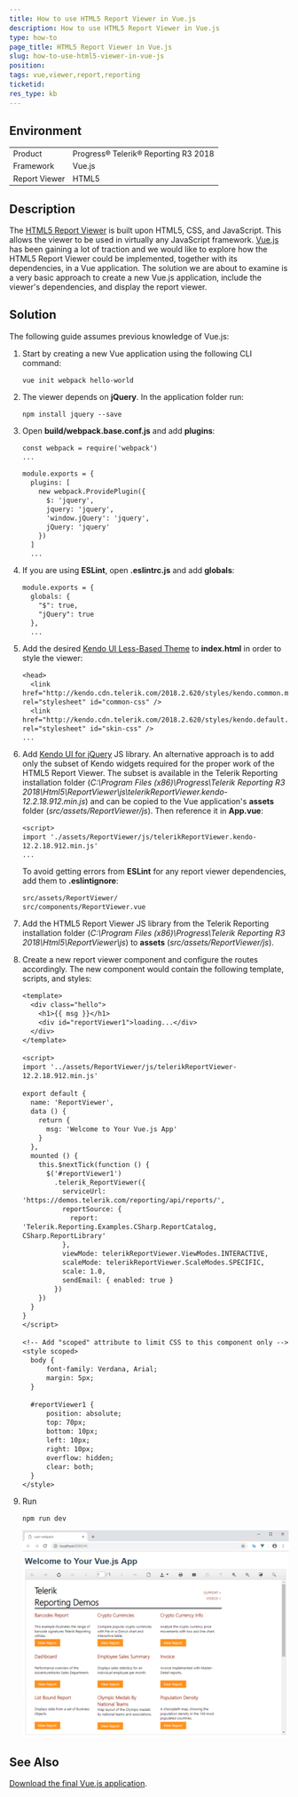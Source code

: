 ```yaml
---
title: How to use HTML5 Report Viewer in Vue.js
description: How to use HTML5 Report Viewer in Vue.js
type: how-to
page_title: HTML5 Report Viewer in Vue.js
slug: how-to-use-html5-viewer-in-vue-js
position: 
tags: vue,viewer,report,reporting
ticketid:
res_type: kb
---
```


## Environment

<table>
	<tr>
		<td>Product</td>
		<td>Progress® Telerik® Reporting R3 2018</td>
	</tr>
	<tr>
		<td>Framework</td>
		<td>Vue.js</td>
	</tr>
	<tr>
		<td>Report Viewer</td>
		<td>HTML5</td>
	</tr>
</table>


## Description

The [HTML5 Report Viewer](https://docs.telerik.com/reporting/html5-report-viewer) is built upon HTML5, CSS, and JavaScript. This allows the viewer to be used in virtually any JavaScript framework.
[Vue.js](https://vuejs.org/) has been gaining a lot of traction and we would like to explore how the HTML5 Report Viewer could be implemented, together with its dependencies, in a Vue application.
The solution we are about to examine is a very basic approach to create a new Vue.js application, include the viewer's dependencies, and display the report viewer.

## Solution

The following guide assumes previous knowledge of Vue.js:

1. Start by creating a new Vue application using the following CLI command:

	```
	vue init webpack hello-world
	```

2. The viewer depends on **jQuery**. In the application folder run:

	```
	npm install jquery --save
	```
	
3. Open **build/webpack.base.conf.js** and add **plugins**:

	```
	const webpack = require('webpack')
	...
	```

	```
	module.exports = {
	  plugins: [
		new webpack.ProvidePlugin({
		  $: 'jquery',
		  jquery: 'jquery',
		  'window.jQuery': 'jquery',
		  jQuery: 'jquery'
		})
	  ]
	  ...
	```

4. If you are using **ESLint**, open **.eslintrc.js** and add **globals**:

	```
	module.exports = {
	  globals: {
		"$": true,
		"jQuery": true
	  },
	  ...
	```

5. Add the desired [Kendo UI Less-Based Theme](https://docs.telerik.com/kendo-ui/styles-and-layout/appearance-styling) to **index.html** in order to style the viewer:

	```
	<head>
	  <link href="http://kendo.cdn.telerik.com/2018.2.620/styles/kendo.common.min.css" rel="stylesheet" id="common-css" />
	  <link href="http://kendo.cdn.telerik.com/2018.2.620/styles/kendo.default.min.css" rel="stylesheet" id="skin-css" />
	...
	```
	
6. Add [Kendo UI for jQuery](https://www.telerik.com/kendo-ui) JS library. An alternative approach is to add only the subset of Kendo widgets required for the proper work of the
HTML5 Report Viewer. The subset is available in the Telerik Reporting installation folder (*C:\Program Files (x86)\Progress\Telerik Reporting R3 2018\Html5\ReportViewer\js\telerikReportViewer.kendo-12.2.18.912.min.js*) 
and can be copied to the Vue application's **assets** folder (*src/assets/ReportViewer/js*). Then reference it in **App.vue**:

	```
	<script>
	import './assets/ReportViewer/js/telerikReportViewer.kendo-12.2.18.912.min.js'
	...
	```
	
	To avoid getting errors from **ESLint** for any report viewer dependencies, add them to **.eslintignore**:
	
	```
	src/assets/ReportViewer/
	src/components/ReportViewer.vue	
	```

7. Add the HTML5 Report Viewer JS library from the Telerik Reporting installation folder (*C:\Program Files (x86)\Progress\Telerik Reporting R3 2018\Html5\ReportViewer\js*) to **assets** (*src/assets/ReportViewer/js*).

8. Create a new report viewer component and configure the routes accordingly. The new component would contain the following template, scripts, and styles:

	```
	<template>
	  <div class="hello">
		<h1>{{ msg }}</h1>
		<div id="reportViewer1">loading...</div>
	  </div>
	</template>

	<script>
	import '../assets/ReportViewer/js/telerikReportViewer-12.2.18.912.min.js'

	export default {
	  name: 'ReportViewer',
	  data () {
		return {
		  msg: 'Welcome to Your Vue.js App'
		}
	  },
	  mounted () {
		this.$nextTick(function () {
		  $('#reportViewer1')
			.telerik_ReportViewer({
			  serviceUrl: 'https://demos.telerik.com/reporting/api/reports/',
			  reportSource: {
				report: 'Telerik.Reporting.Examples.CSharp.ReportCatalog, CSharp.ReportLibrary'
			  },
			  viewMode: telerikReportViewer.ViewModes.INTERACTIVE,
			  scaleMode: telerikReportViewer.ScaleModes.SPECIFIC,
			  scale: 1.0,
			  sendEmail: { enabled: true }
			})
		})
	  }
	}
	</script>

	<!-- Add "scoped" attribute to limit CSS to this component only -->
	<style scoped>
	  body {
		  font-family: Verdana, Arial;
		  margin: 5px;
	  }

	  #reportViewer1 {
		  position: absolute;
		  top: 70px;
		  bottom: 10px;
		  left: 10px;
		  right: 10px;
		  overflow: hidden;
		  clear: both;
	  }
	</style>
	```

9. Run

	```
	npm run dev
	```
	
	![HTML5 Report Viewer in Vue.js](resources/vuer-webpack.png)
	
## See Also

[Download the final Vue.js application](resources/vuer-webpack.zip).
